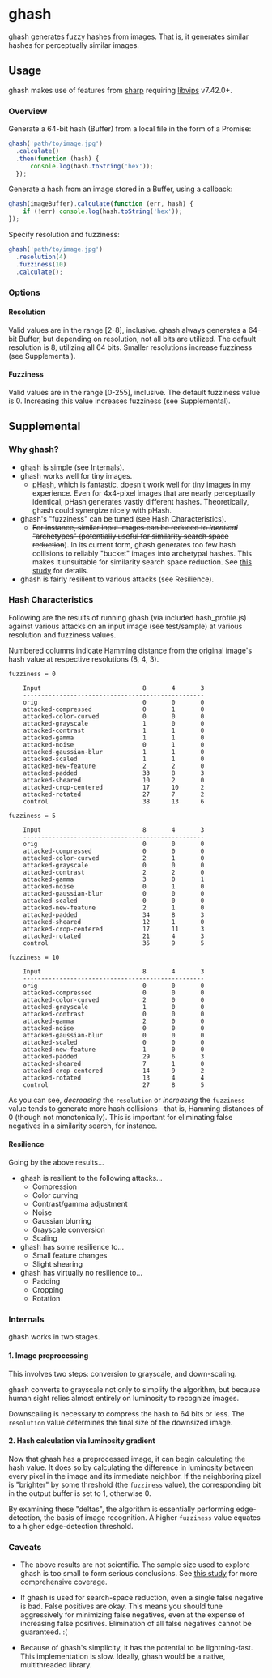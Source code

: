 # ghash

ghash generates fuzzy hashes from images. That is, it generates similar hashes for perceptually similar images.

## Usage

ghash makes use of features from [sharp](https://github.com/lovell/sharp) requiring [libvips](https://github.com/jcupitt/libvips) v7.42.0+.

### Overview

Generate a 64-bit hash (Buffer) from a local file in the form of a Promise:

```javascript
ghash('path/to/image.jpg')
  .calculate()
  .then(function (hash) {
      console.log(hash.toString('hex'));
  });
```

Generate a hash from an image stored in a Buffer, using a callback:

```javascript
ghash(imageBuffer).calculate(function (err, hash) {
    if (!err) console.log(hash.toString('hex'));
});
```

Specify resolution and fuzziness:

```javascript
ghash('path/to/image.jpg')
  .resolution(4)
  .fuzziness(10)
  .calculate();
```

### Options

#### Resolution

Valid values are in the range [2-8], inclusive. ghash always generates a 64-bit Buffer, but depending on resolution, not all bits are utilized. The default resolution is 8, utilizing all 64 bits. Smaller resolutions increase fuzziness (see Supplemental).

#### Fuzziness

Valid values are in the range [0-255], inclusive. The default fuzziness value is 0. Increasing this value increases fuzziness (see Supplemental).

## Supplemental

### Why ghash?

* ghash is simple (see Internals).
* ghash works well for tiny images.
    - [pHash](http://www.phash.org/), which is fantastic, doesn't work well for tiny images in my experience. Even for 4x4-pixel images that are nearly perceptually identical, pHash generates vastly different hashes. Theoretically, ghash could synergize nicely with pHash.
* ghash's "fuzziness" can be tuned (see Hash Characteristics).
    - ~~For instance, similar input images can be reduced to _identical_ "archetypes" (potentially useful for similarity search space reduction~~). In its current form, ghash generates too few hash collisions to reliably "bucket" images into archetypal hashes. This makes it unsuitable for similarity search space reduction. See [this study][study-url] for details.
* ghash is fairly resilient to various attacks (see Resilience).

### Hash Characteristics

Following are the results of running ghash (via included hash_profile.js) against various attacks on an input image (see test/sample) at various resolution and fuzziness values.

Numbered columns indicate Hamming distance from the original image's hash value at respective resolutions (8, 4, 3).

```
fuzziness = 0

    Input                            8       4       3
    --------------------------------------------------
    orig                             0       0       0
    attacked-compressed              0       1       0
    attacked-color-curved            0       0       0
    attacked-grayscale               1       0       0
    attacked-contrast                1       1       0
    attacked-gamma                   1       1       0
    attacked-noise                   0       1       0
    attacked-gaussian-blur           1       1       0
    attacked-scaled                  1       1       0
    attacked-new-feature             2       2       0
    attacked-padded                  33      8       3
    attacked-sheared                 10      2       0
    attacked-crop-centered           17      10      2
    attacked-rotated                 27      7       2
    control                          38      13      6

fuzziness = 5

    Input                            8       4       3
    --------------------------------------------------
    orig                             0       0       0
    attacked-compressed              0       0       0
    attacked-color-curved            2       1       0
    attacked-grayscale               0       0       0
    attacked-contrast                2       2       0
    attacked-gamma                   3       0       1
    attacked-noise                   0       1       0
    attacked-gaussian-blur           0       0       0
    attacked-scaled                  0       0       0
    attacked-new-feature             2       1       0
    attacked-padded                  34      8       3
    attacked-sheared                 12      1       0
    attacked-crop-centered           17      11      3
    attacked-rotated                 21      4       3
    control                          35      9       5

fuzziness = 10

    Input                            8       4       3
    --------------------------------------------------
    orig                             0       0       0
    attacked-compressed              0       0       0
    attacked-color-curved            2       0       0
    attacked-grayscale               1       0       0
    attacked-contrast                0       0       0
    attacked-gamma                   2       0       0
    attacked-noise                   0       0       0
    attacked-gaussian-blur           0       0       0
    attacked-scaled                  0       0       0
    attacked-new-feature             1       0       0
    attacked-padded                  29      6       3
    attacked-sheared                 7       1       0
    attacked-crop-centered           14      9       2
    attacked-rotated                 13      4       4
    control                          27      8       5
```

As you can see, _decreasing_ the `resolution` or _increasing_ the `fuzziness` value tends to generate more hash collisions--that is, Hamming distances of 0 (though not monotonically). This is important for eliminating false negatives in a similarity search, for instance.

#### Resilience

Going by the above results...

* ghash is resilient to the following attacks...
    - Compression
    - Color curving
    - Contrast/gamma adjustment
    - Noise
    - Gaussian blurring
    - Grayscale conversion
    - Scaling
* ghash has some resilience to...
    - Small feature changes
    - Slight shearing
* ghash has virtually no resilience to...
    - Padding
    - Cropping
    - Rotation

### Internals

ghash works in two stages.

#### 1. Image preprocessing

This involves two steps: conversion to grayscale, and down-scaling.

ghash converts to grayscale not only to simplify the algorithm, but because human sight relies almost entirely on luminosity to recognize images.

Downscaling is necessary to compress the hash to 64 bits or less. The `resolution` value determines the final size of the downsized image.

#### 2. Hash calculation via luminosity gradient

Now that ghash has a preprocessed image, it can begin calculating the hash value. It does so by calculating the difference in luminosity between every pixel in the image and its immediate neighbor. If the neighboring pixel is "brighter" by some threshold (the `fuzziness` value), the corresponding bit in the output buffer is set to 1, otherwise 0.

By examining these "deltas", the algorithm is essentially performing edge-detection, the basis of image recognition. A higher `fuzziness` value equates to a higher edge-detection threshold.

### Caveats

* The above results are not scientific. The sample size used to explore ghash is too small to form serious conclusions. See [this study][study-url] for more comprehensive coverage.

* If ghash is used for search-space reduction, even a single false negative is bad. False positives are okay. This means you should tune aggressively for minimizing false negatives, even at the expense of increasing false positives. Elimination of all false negatives cannot be guaranteed. :(

* Because of ghash's simplicity, it has the potential to be lightning-fast. This implementation is slow. Ideally, ghash would be a native, multithreaded library.

[study-url]: https://github.com/skedastik/ghash-profile/blob/master/README.md